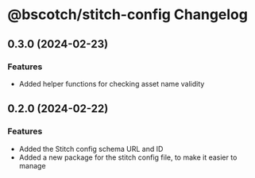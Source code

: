 # @bscotch/stitch-config Changelog

## 0.3.0 (2024-02-23)

### Features

- Added helper functions for checking asset name validity

## 0.2.0 (2024-02-22)

### Features

- Added the Stitch config schema URL and ID
- Added a new package for the stitch config file, to make it easier to manage